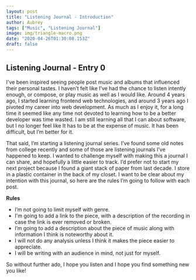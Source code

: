 ```yaml
---
layout: post
title: "Listening Journal - Introduction"
author: Aubrey
tags: ["Music", "Listening Journal"]
image: img/triangle-macro.png
date: "2020-04-26T01:30:08.153Z"
draft: false
---
```


## Listening Journal - Entry 0
I've been inspired seeing people post music and albums that influenced their personal tastes. I haven’t felt like I’ve had the chance to listen intently enough, or compose, or play music as well as I would like. Around 4 years ago, I started learning frontend web technologies, and around 3 years ago I pivoted my career into web development. As much as I enjoy it, for a long time it seemed like any time not devoted to learning how to be a better developer was time wasted. I am still learning all that I can about software, but I no longer feel like It has to be at the expense of music. It has been difficult, but I’m better for it. 

That said, I’m starting a listening journal series. I’ve found some old notes from college recently and some of those are listening journals I’ve happened to keep. I wanted to challenge myself with making this a journal I can share, and hopefully a little easier to track. I’d prefer not to start my next project because I found a giant stack of paper from last decade. I store in a plastic container in the back of my closet. I want to be clear about my intention with this journal, so here are the rules I’m going to follow with each post.

**Rules**
* I’m not going to limit myself with genre. 
* I'm going to add a link to the piece, with a description of the recording in case the link is ever removed or broken.
* I’m going to add a description about the piece of music along with information I think is noteworthy about it. 
* I will not do any analysis unless I think it makes the piece easier to appreciate.
* I will be writing with an audience in mind, not just for myself.

 So without further ado, I hope you listen and I hope you find something new you like! 
